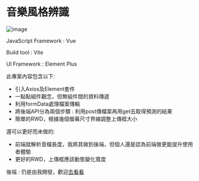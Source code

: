 # 音樂風格辨識
![image](https://user-images.githubusercontent.com/56196696/171857219-ec9cd762-1b8c-4551-8d36-84caadd33ece.png)


JavaScript Framework : Vue

Build tool : Vite

UI Framework : Element Plus

此專案內容包含以下:
* 引入Axios及Element套件
* 一點點組件觀念，但無組件間的資料傳遞
* 利用formData處理檔案傳輸
* 將後端API分為兩個步驟 : 利用post傳檔案再用get去取得預測的結果
* 簡單的RWD，根據幾個螢幕尺寸界線調整上傳框大小

還可以更好而未做的:
* 前端就解析音檔長度，我將其做到後端，但個人還是認為前端做更能提升使用者體驗
* 更好的RWD，上傳框應該動態變化寬度


後端 : 仍是由我開發，歡迎[去看看](https://github.com/cookieopjax/MusicGenre_FCU_Backend)
